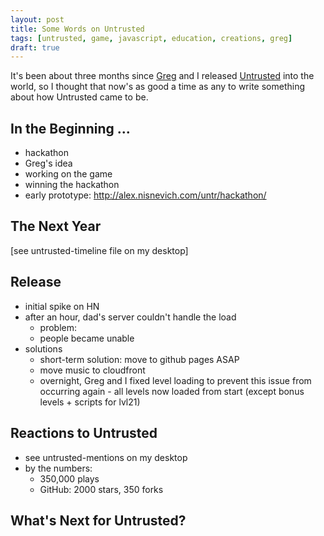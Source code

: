 ```yaml
---
layout: post
title: Some Words on Untrusted
tags: [untrusted, game, javascript, education, creations, greg]
draft: true
---
```


It's been about three months since [Greg]() and I released [Untrusted]() into the world, so I thought that now's as good a time as any to write something about how Untrusted came to be.

## In the Beginning ...

- hackathon
- Greg's idea
- working on the game
- winning the hackathon
- early prototype: http://alex.nisnevich.com/untr/hackathon/

## The Next Year

[see untrusted-timeline file on my desktop]

## Release

- initial spike on HN
- after an hour, dad's server couldn't handle the load
    - problem:
    - people became unable
- solutions
    - short-term solution: move to github pages ASAP
    - move music to cloudfront
    - overnight, Greg and I fixed level loading to prevent this issue from occurring again - all levels now loaded from start (except bonus levels + scripts for lvl21)

## Reactions to Untrusted

- see untrusted-mentions on my desktop
- by the numbers:
    - 350,000 plays
    - GitHub: 2000 stars, 350 forks

## What's Next for Untrusted?
